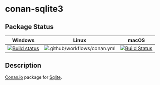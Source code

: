 # conan-sqlite3

## Package Status

| Windows | Linux | macOS |
|:-------:|:-----:|:-----:|
|[![Build status](https://ci.appveyor.com/api/projects/status/6wp412miqmfs95dy/branch/testing%2F3.31.1?svg=true)](https://ci.appveyor.com/project/SpaceIm/conan-sqlite3)|![.github/workflows/conan.yml](https://github.com/SpaceIm/conan-sqlite3/workflows/.github/workflows/conan.yml/badge.svg?branch=testing%2F3.31.1)|[![Build Status](https://travis-ci.com/SpaceIm/conan-sqlite3.svg?branch=testing%2F3.31.1)](https://travis-ci.com/SpaceIm/conan-sqlite3)|

## Description

[Conan.io](https://conan.io) package for [Sqlite](https://www.sqlite.org/index.html).
